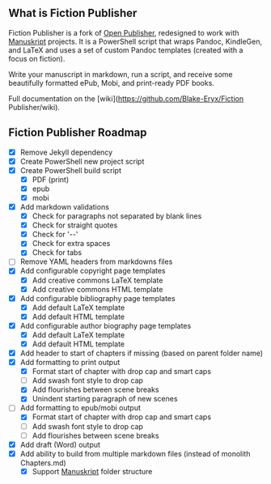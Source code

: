 ## What is Fiction Publisher
Fiction Publisher is a fork of [Open Publisher](https://github.com/chrisanthropic/Open-Publisher), redesigned to work with [Manuskript](https://github.com/olivierkes/manuskript) projects. It is a PowerShell script that wraps Pandoc, KindleGen, and LaTeX and uses a set of custom Pandoc templates (created with a focus on fiction).

Write your manuscript in markdown, run a script, and receive some beautifully formatted ePub, Mobi, and print-ready PDF books.

Full documentation on the [wiki](https://github.com/Blake-Eryx/Fiction Publisher/wiki).

## Fiction Publisher Roadmap

- [X] Remove Jekyll dependency
- [X] Create PowerShell new project script
- [X] Create PowerShell build script
  - [X] PDF (print)
  - [X] epub
  - [X] mobi
- [X] Add markdown validations
  - [X] Check for paragraphs not separated by blank lines
  - [X] Check for straight quotes
  - [X] Check for '--'
  - [X] Check for extra spaces
  - [X] Check for tabs
- [ ] Remove YAML headers from markdowns files
- [X] Add configurable copyright page templates
  - [X] Add creative commons LaTeX template
  - [X] Add creative commons HTML template
- [X] Add configurable bibliography page templates
  - [X] Add default LaTeX template
  - [X] Add default HTML template
- [X] Add configurable author biography page templates
  - [X] Add default LaTeX template
  - [X] Add default HTML template
- [X] Add header to start of chapters if missing (based on parent folder name)
- [X] Add formatting to print output
  - [X] Format start of chapter with drop cap and smart caps
  - [ ] Add swash font style to drop cap
  - [X] Add flourishes between scene breaks
  - [X] Unindent starting paragraph of new scenes
- [ ] Add formatting to epub/mobi output
  - [X] Format start of chapter with drop cap and smart caps
  - [ ] Add swash font style to drop cap
  - [ ] Add flourishes between scene breaks
- [X] Add draft (Word) output
- [X] Add ability to build from multiple markdown files (instead of monolith Chapters.md)
  - [X] Support [Manuskript](https://github.com/olivierkes/manuskript) folder structure
